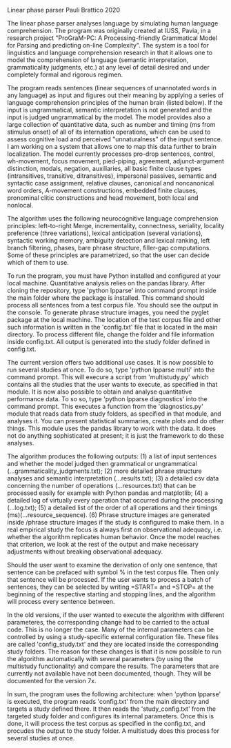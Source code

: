 Linear phase parser
Pauli Brattico
2020

The linear phase parser analyses language by simulating human language comprehension. The program was originally created at IUSS, Pavia, in a research project "ProGraM-PC: A Processing-friendly Grammatical Model for Parsing and predicting on-line Complexity". The system is a tool for linguistics and language comprehension research in that it allows one to model the comprehension of language (semantic interpretation, grammaticality judgments, etc.) at any level of detail desired and under completely formal and rigorous regimen.

The program reads sentences (linear sequences of unannotated words in any language) as input and figures out their meaning by applying a series of language comprehension principles of the human brain (listed below). If the input is  ungrammatical, semantic interpretation is not generated and the input is judged ungrammatical by the model. The model provides also a large collection of quantitative data, such as number and timing (ms from stimulus onset) of all of its internation operations, which can be used to assess cognitive load and perceived "unnaturalness" of the input sentence. I am working on a system that allows one to map this data further to brain localization. The model currently processes pro-drop sentences, control, wh-movement, focus movement, pied-piping, agreement, adjunct-argument distinction, modals, negation, auxiliaries, all basic finite clause types (intransitives, transitive, ditransitives), impersonal passives, semantic and syntactic case assignment, relative clauses, canonical and noncanonical word orders, A-movement constructions, embedded finite clauses, pronominal clitic constructions and head movement, both local and nonlocal.

The algorithm uses the following neurocognitive language comprehension principles: left-to-right Merge, incrementality, connectness, seriality, locality preference (three variations), lexical anticipation (several variations), syntactic working memory, ambiguity detection and lexical ranking, left branch filtering, phases, bare phrase structure, filler-gap computations. Some of these principles are parametrized, so that the user can decide which of them to use.

To run the program, you must have Python installed and configured at your local machine. Quantitative analysis relies on the pandas library. After cloning the repository, type 'python lpparse' into command prompt inside the main folder where the package is installed. This command should process all sentences from a test corpus file. You should see the output in the console. To generate phrase structure images, you need the pyglet package at the local machine. The location of the test corpus file and other such information is written in the 'config.txt' file that is located in the main directory. To process different file, change the folder and file information inside config.txt. All output is generated into the study folder defined in config.txt.

The current version offers two additional use cases. It is now possible to run several studies at once. To do so, type 'python lpparse multi' into the command prompt. This will execure a script from 'multistudy.py' which contains all the studies that the user wants to execute, as specified in that module. It is now also possible to obtain and analyse quantitative performance data. To so so, type 'python lpparse diagnostics' into the command prompt. This executes a function from the 'diagnostics.py' module that reads data from study folders, as specified in that module, and analyses it. You can present statistical summaries, create plots and do other things. This module uses the pandas library to work with the data. It does not do anything sophisticated at present; it is just the framework to do these analyses.

The algorithm produces the following outputs: (1) a list of input sentences and whether the model judged then grammatical or ungrammatical (...grammaticality_judgments.txt); (2) more detailed phrase structure analyses and semantic interpretation (...results.txt); (3) a detailed csv data concerning the number of operations (...resources.txt) that can be processed easily for example with Python pandas and matplotlib; (4) a detailed log of virtually every operation that occurred during the processing (...log.txt); (5) a detailed list of the order of all operations and their timings (ms)(...resource_sequence). (6) Phrase structure images are generated inside /phrase structure images if the study is configured to make them. In a real empirical study the focus is always first on observational adequacy, i.e. whether the algorithm replicates human behavior. Once the model reaches that criterion, we look at the rest of the output and make necessary adjustments without breaking observational adequacy.

Should the user want to examine the derivation of only one sentence,  that sentence can be prefaced with symbol % in the test corpus file. Then only that sentence will be processed. If the user wants to process a batch of sentences, they can be selected by writing =START= and =STOP= at the beginning of the respective starting and stopping lines, and the algorithm will process every sentence between.

In the old versions, if the user wanted to execute the algorithm with different parameteres, the corresponding change had to be carried to the actual code. This is no longer the case. Many of the internal parameters can be controlled by using a study-specific external configuration file. These files are called 'config_study.txt' and they are located inside the corresponding study folders. The reason for these changes is that it is now possible to run the algorithm automatically with several parameters (by using the multistudy functionality) and compare the results. The parameters that are currently not available have not been documented, though. They will be documented for the version 7x.

In sum, the program uses the following architecture: when 'python lpparse' is executed, the program reads 'config.txt' from the main directory and targets a study defined there. It then reads the 'study_config.txt' from the targeted study folder and configures its internal parameters. Once this is done, it will process the test corpus as specified in the config.txt, and procudes the output to the study folder. A multistudy does this process for several studies at once.